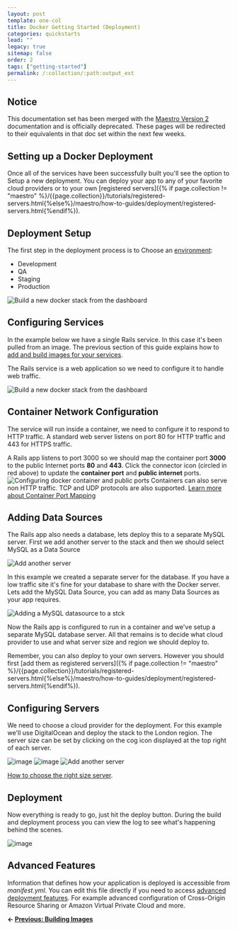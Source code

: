 ```yaml
---
layout: post
template: one-col
title: Docker Getting Started (Deployment)
categories: quickstarts
lead: ""
legacy: true
sitemap: false
order: 2
tags: ["getting-started"]
permalink: /:collection/:path:output_ext
---
```


## Notice
<div class="notice notice-warning"><p>This documentation set has been merged with the <a href="/maestro/">Maestro Version 2</a> documentation and is officially deprecated. These pages will be redirected to their equivalents in that doc set within the next few weeks.</p></div>


## Setting up a Docker Deployment
 Once all of the services have been successfully built you'll see the option to Setup a new deployment. You can deploy your app to any of your favorite cloud providers or to your own [registered servers]({% if page.collection != "maestro" %}/{{page.collection}}/tutorials/registered-servers.html{%else%}/maestro/how-to-guides/deployment/registered-servers.html{%endif%}).


    

        



## Deployment Setup

The first step in the deployment process is to Choose an [environment](/{{page.collection}}/references/stack-environments.html):

*   Development
*   QA
*   Staging
*   Production

![Build a new docker stack from the dashboard](/assets/legacy_docker/1.png)
    



## Configuring Services

In the example below we have a single Rails service. In this case it's been pulled from an image. The previous section of this guide explains how to [add and build images for your services](/legacy_docker/quickstarts/docker-getting-started.html).

The Rails service is a web application so we need to configure it to handle web traffic.

 ![Build a new docker stack from the dashboard](/assets/legacy_docker/2.png)


## Container Network Configuration

The service will run inside a container, we need to configure it to respond to HTTP traffic. A standard web server listens on port 80 for HTTP traffic and 443 for HTTPS traffic.

A Rails app listens to port 3000 so we should map the container port **3000** to the public Internet ports **80**  and **443**. Click the connector icon (circled in red above) to update the **container port** and **public internet** ports.
 ![Configuring docker container and public ports](/assets/legacy_docker/3.gif)
Containers can also serve non HTTP traffic. TCP and UDP protocols are also supported. [Learn more about Container Port Mapping](/{{page.collection}}/tutorials/container-ports.html)


## Adding Data Sources

The Rails app also needs a database, lets deploy this to a separate MySQL server. First we add another server to the stack and then we should select MySQL as a Data Source

![Add another server](/assets/legacy_docker/4.gif)
    
In this example we created a separate server for the database. If you have a low traffic site it's fine for your database to share with the Docker server.
Lets add the MySQL Data Source, you can add as many Data Sources as your app requires.

![Adding a MySQL datasource to a stck](/assets/legacy_docker/5.png)

Now the Rails app is configured to run in a container and we've setup a separate MySQL database server. All that remains is to decide what cloud provider to use and what server size and region we should deploy to.

Remember, you can also deploy to your own servers. However you should first [add them as registered servers]({% if page.collection != "maestro" %}/{{page.collection}}/tutorials/registered-servers.html{%else%}/maestro/how-to-guides/deployment/registered-servers.html{%endif%}).


## Configuring Servers

We need to choose a cloud provider for the deployment. For this example we'll use DigitalOcean and deploy the stack to the London region. The server size can be set by clicking on the cog icon displayed at the top right of each server.

![image](/assets/legacy_docker/6.png)
![image](/assets/legacy_docker/7.png)
![Add another server](/assets/legacy_docker/8.png)

[How to choose the right size server](/{{page.collection}}/references/non-recommended-server-sizes.html).

## Deployment

Now everything is ready to go, just hit the deploy button. During the build and deployment process you can view the log to see what's happening behind the scenes.

![image](/assets/legacy_docker/9.gif)


## Advanced Features

 Information that defines how your application is deployed is accessible from _manifest.yml_. You can edit this file directly if you need to access [advanced deployment features](/{{page.collection}}/tutorials/getting-started-with-manifest.html). For example advanced configuration of Cross-Origin Resource Sharing or Amazon Virtual Private Cloud and more.

 **← [Previous: Building Images](/legacy_docker/quickstarts/docker-getting-started.html)**

